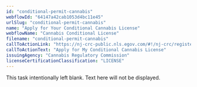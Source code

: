 ```yaml
---
id: "conditional-permit-cannabis"
webflowId: "64147a42cab1053d4bc11e45"
urlSlug: "conditional-permit-cannabis"
name: "Apply for Your Conditional Cannabis License"
webflowName: "Cannabis Conditional License"
filename: "conditional-permit-cannabis"
callToActionLink: "https://nj-crc-public.nls.egov.com/#!/nj-crc/register"
callToActionText: "Apply for My Conditional Cannabis License"
issuingAgency: "Cannabis Regulatory Commission"
licenseCertificationClassification: "LICENSE"
---
```


This task intentionally left blank. Text here will not be displayed.
